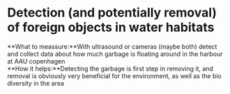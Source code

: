 # Detection (and potentially removal) of foreign objects in water habitats  
**What to meassure:**With ultrasound or cameras (maybe both) detect and collect data about how much garbage is floating around in the harbour at AAU copenhagen  
**How it helps:**Detecting the garbage is first step in removing it, and removal is obviously very beneficial for the environment, as well as the bio diversity in the area
